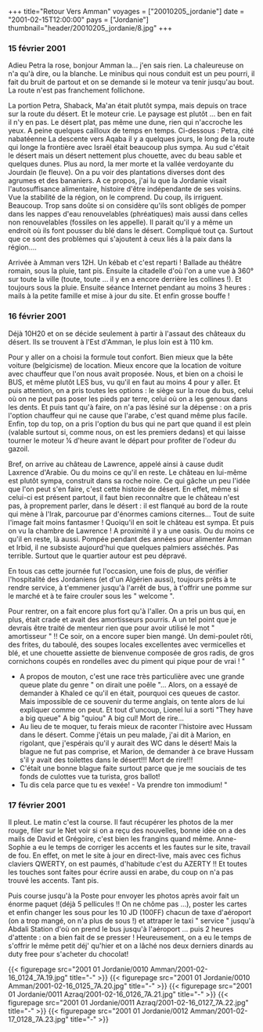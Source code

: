 +++
title="Retour Vers Amman"
voyages = ["20010205_jordanie"]
date = "2001-02-15T12:00:00"
pays = ["Jordanie"]
thumbnail="header/20010205_jordanie/8.jpg"
+++
### 15 février 2001

Adieu Petra la rose, bonjour Amman la... j'en sais rien.
La chaleureuse on n'a qu'à dire, ou la blanche. Le minibus
qui nous conduit est un peu pourri, il fait du bruit de partout
et on se demande si le moteur va tenir jusqu'au bout. La route
n'est pas franchement follichone. 

La portion Petra, Shaback, Ma'an était plutôt sympa, mais
depuis on trace sur la route du désert. Et le moteur crie.
Le paysage est plutôt ... ben en fait il n'y en pas. Le désert
plat, pas même une dune, rien qui n'accroche les yeux. A peine
quelques cailloux de temps en temps. Ci-dessous : Petra, cité
nabatéenne La descente vers Aqaba il y a quelques jours, le
long de la route qui longe la frontière avec Israël était
beaucoup plus sympa. Au sud c'était le désert mais un désert
nettement plus chouette, avec du beau sable et quelques dunes.
Plus au nord, la mer morte et la vallée verdoyante du Jourdain
(le fleuve). On a pu voir des plantations diverses dont des
agrumes et des bananiers. A ce propos, j'ai lu que la Jordanie
visait l'autosuffisance alimentaire, histoire d'être indépendante
de ses voisins. Vue la stabilité de la région, on le comprend.
Du coup, ils irriguent. Beaucoup. Trop sans doûte si on considère
qu'ils sont obligés de pomper dans les nappes d'eau renouvelables
(phréatiques) mais aussi dans celles non renouvelables (fossiles
on les appelle). Il parait qu'il y a même un endroit où ils
font pousser du blé dans le désert. Compliqué tout ça. Surtout
que ce sont des problèmes qui s'ajoutent à ceux liés à la
paix dans la région.... 

Arrivée à Amman vers 12H. Un kébab et c'est reparti ! Ballade
au théâtre romain, sous la pluie, tant pis. Ensuite la citadelle
d'où l'on a une vue à 360° sur toute la ville (toute, toute
... il y en a encore derrière les collines !). Et toujours
sous la pluie. Ensuite séance Internet pendant au moins 3
heures : mails à la petite famille et mise à jour du site.
Et enfin grosse bouffe ! 


### 16 février 2001


Déjà 10H20 et on se décide seulement à partir à l'assaut
des châteaux du désert. Ils se trouvent à l'Est d'Amman, le
plus loin est à 110 km. 

Pour y aller on a choisi la formule tout confort. Bien mieux
que la bête voiture (belgicisme) de location. Mieux encore
que la location de voiture avec chauffeur que l'on nous avait
proposée. Nous, et bien on a choisi le BUS, et même plutôt
LES bus, vu qu'il en faut au moins 4 pour y aller. Et puis
attention, on a pris toutes les options : le siège sur la
roue du bus, celui où on ne peut pas poser les pieds par terre,
celui où on a les genoux dans les dents. Et puis tant qu'à
faire, on n'a pas lésiné sur la dépense : on a pris l'option
chauffeur qui ne cause que l'arabe, c'est quand même plus
facile. Enfin, top du top, on a pris l'option du bus qui ne
part que quand il est plein (valable surtout si, comme nous,
on est les premiers dedans) et qui laisse tourner le moteur
¼ d'heure avant le départ pour profiter de l'odeur du gazoil.


Bref, on arrive au château de Lawrence, appelé ainsi à cause
dudit Laxrence d'Arabie. Ou du moins ce qu'il en reste. Le
château en lui-même est plutôt sympa, construit dans sa roche
noire. Ce qui gâche un peu l'idée que l'on peut s'en faire,
c'est cette histoire de désert. En effet, même si celui-ci
est présent partout, il faut bien reconnaître que le château
n'est pas, à proprement parler, dans le désert : il est flanqué
au bord de la route qui mène à l'Irak, parcourue par d'énormes
camions citernes... Tout de suite l'image fait moins fantasmer
! Quoiqu'il en soit le château est sympa. Et puis on vu la
chambre de Lawrence ! A proximité il y a une oasis. Ou du
moins ce qu'il en reste, là aussi. Pompée pendant des années
pour alimenter Amman et Irbid, il ne subsiste aujourd'hui
que quelques palmiers asséchés. Pas terrible. Surtout que
le quartier autour est peu dépravé. 

En tous cas cette journée fut l'occasion, une fois de plus,
de vérifier l'hospitalité des Jordaniens (et d'un Algérien
aussi), toujours prêts à te rendre service, à t'emmener jusqu'à
l'arrêt de bus, à t'offrir une pomme sur le marché et à te
faire crouler sous les " welcome ". 

Pour rentrer, on a fait encore plus fort qu'à l'aller. On
a pris un bus qui, en plus, était crade et avait des amortisseurs
pourris. A un tel point que je devrais être traité de menteur
rien que pour avoir utilisé le mot " amortisseur " !! Ce soir,
on a encore super bien mangé. Un demi-poulet rôti, des frites,
du taboulé, des soupes locales excellentes avec vermicelles
et blé, et une chouette assiette de bienvenue composée de
gros radis, de gros cornichons coupés en rondelles avec du
piment qui pique pour de vrai ! " 

- A propos de mouton, c'est une race très particulière avec
une grande queue plate du genre " on dirait une poêle "... Alors,
on a essayé de demander à Khaled ce qu'il en était, pourquoi
ces queues de castor. Mais impossible de ce souvenir du terme
anglais, on tente alors de lui expliquer comme on peut. Et
tout d'uncoup, Lionel lui a sorti "They have a big queue"
A big "quiou" A big cul! Mort de rire... <br>
- Au lieu de te moquer, tu ferais mieux de raconter l'histoire
avec Hussam dans le désert. Comme j'étais un peu malade, j'ai
dit à Marion, en rigolant, que j'espérais qu'il y aurait des
WC dans le désert! Mais la blague ne fut pas comprise, et
Marion, de demander à ce brave Hussam s'il y avait des toilettes
dans le désert!!! Mort de rire!!! <br>
- C'était une bonne blague faite surtout parce que je me souciais
de tes fonds de culottes vue ta turista, gros ballot!<br>
- Tu dis cela parce que tu es vexée! - Va prendre ton immodium!
" 


### 17 février 2001


Il pleut. Le matin c'est la course. Il faut récupérer les
photos de la mer rouge, filer sur le Net voir si on a reçu
des nouvelles, bonne idée on a des mails de David et Grégoire,
c'est bien les frangins quand même. Anne-Sophie a eu le temps
de corriger les accents et les fautes sur le site, travail
de fou. En effet, on met le site à jour en direct-live, mais
avec ces fichus claviers QWERTY, on est paumés, d'habitude
c'est du AZERTY !! Et toutes les touches sont faites pour
écrire aussi en arabe, du coup on n'a pas trouvé les accents.
Tant pis. 

Puis course jusqu'à la Poste pour envoyer les photos après
avoir fait un énorme paquet (déjà 5 pellicules !! On ne chôme
pas ...), poster les cartes et enfin changer les sous pour
les 10 JD (100FF) chacun de taxe d'aéroport (on a trop mangé,
on n'a plus de sous !) et attraper le taxi " service " jusqu'à
Abdali Station d'où on prend le bus jusqu'à l'aéroport ...
puis 2 heures d'attente : on a bien fait de se presser ! Heureusement,
on a eu le temps de s'offrir le même petit déj' qu'hier et
on a lâché nos deux derniers dinards au duty free pour s'acheter
du chocolat!


<div id="TOTO">{{< figurepage src="2001 01 Jordanie/0010 Amman/2001-02-16_0124_7A.19.jpg" title="-"  >}}
{{< figurepage src="2001 01 Jordanie/0010 Amman/2001-02-16_0125_7A.20.jpg" title="-"  >}}
{{< figurepage src="2001 01 Jordanie/0011 Azraq/2001-02-16_0126_7A.21.jpg" title="-"  >}}
{{< figurepage src="2001 01 Jordanie/0011 Azraq/2001-02-16_0127_7A.22.jpg" title="-"  >}}
{{< figurepage src="2001 01 Jordanie/0012 Amman/2001-02-17_0128_7A.23.jpg" title="-"  >}}
</DIV>


